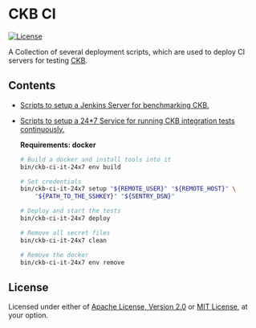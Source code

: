 # CKB CI

[![License]](#license)

A Collection of several deployment scripts, which are used to deploy CI
servers for testing [CKB].

## Contents

- [Scripts to setup a Jenkins Server for benchmarking CKB.](bin/ckb-ci-benchmark)

- [Scripts to setup a 24\*7 Service for running CKB integration tests continuously.](bin/ckb-ci-it-24x7)

  **Requirements: docker**

  ```bash
  # Build a docker and install tools into it
  bin/ckb-ci-it-24x7 env build

  # Set credentials
  bin/ckb-ci-it-24x7 setup "${REMOTE_USER}" "${REMOTE_HOST}" \
      "${PATH_TO_THE_SSHKEY}" "${SENTRY_DSN}"

  # Deploy and start the tests
  bin/ckb-ci-it-24x7 deploy

  # Remove all secret files
  bin/ckb-ci-it-24x7 clean

  # Remove the docker
  bin/ckb-ci-it-24x7 env remove
  ```

[License]: https://img.shields.io/badge/License-Apache--2.0%20OR%20MIT-blue.svg

## License

Licensed under either of [Apache License, Version 2.0] or [MIT License], at
your option.

[Apache License, Version 2.0]: LICENSE-APACHE
[MIT License]: LICENSE-MIT

[CKB]: https://github.com/nervosnetwork/ckb
